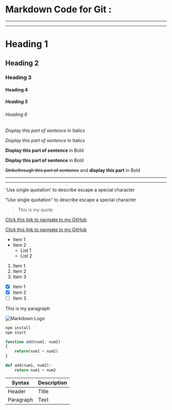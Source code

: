 # Markdown Code for Git :
---
___
<!-- Headings (Uses #) -->
# Heading 1
## Heading 2
### Heading 3
#### Heading 4
##### Heading 5
###### Heading 6

<!-- Emphasis (Uses asterisk or underscore ) -->
<!--1. Italics -->

*Display this part of sentence* in Italics

_Display this part of sentence_ in Italics


<!--2. Bold -->
**Display this part of sentence** in Bold

__Display this part of sentence__ in Bold

<!--3. Strikethrough -->
~~Strikethrough this part of sentence~~ and **display this part** in Bold

<!--4. Horizontal Rules (use underscore or hyphens) -->

___

---
<!--5. Escape a special character (use backward slash)-->

\'Use single quotation\' to describe escape a special character

\"Use single quotation\" to describe escape a special character

<!--6. Blockquotes (use greater than)-->
> This is my quote 

<!--7. Links (use brackets-[for text](links))-->
[Click this link to navigate to my GitHub](https://github.com/LavanyaPrabhakar)

<!--7. Links (use brackets-[for text](links "use quotes to hove around with title "))-->
[Click this link to navigate to my GitHub](https://github.com/LavanyaPrabhakar "LavanyaPrabhakar GitHub")

<!--8. Unordered List UL (Uses asterisk) and for Nested (Uses a tab and asterisk)  -->

* Item 1
* Item 2
    * List 1
    * List 2

<!--9.Ordered List OL (Uses 1.)  -->
1. Item 1
1. Item 2
1. Item 3

<!--10.Task Lists (Uses asterisk and [x] or [].)  -->
* [x] Item 1
* [x] Item 2
* [ ] Item 3

<!--11.Inline Code Block  -->
<p>This is my paragraph</p>

<!--12.Images  -->
![Markdown Logo](https://markdown-here.com/img/icon256.png)

<!--GitHub Markdown -->

<!--13.Code Blocks -->
<!--Language specific Code Blocks (use back text) -->

``` bash
npm install
npm start
```

```javascript
function add(num1, num2)
{
    return(num1 + num2)
}

```
```python
def add(num1, num2):
    return num1 + num2

```
<!--14.Tables -->

| Syntax      | Description |
| ----------- | ----------- |
| Header      | Title       |
| Paragraph   | Text        |




